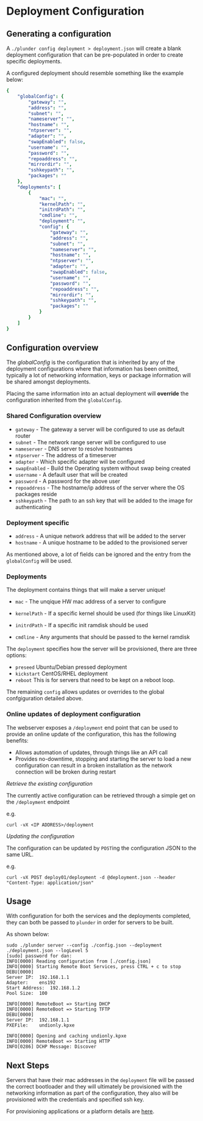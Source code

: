 # Deployment Configuration

## Generating a configuration
A `./plunder config deployment > deployment.json` will create a blank deployment configuration that can be pre-populated in order to create specific deployments.

A configured deployment should resemble something like the example below:

```yaml
{
	"globalConfig": {
		"gateway": "",
		"address": "",
		"subnet": "",
		"nameserver": "",
		"hostname": "",
		"ntpserver": "",
		"adapter": "",
		"swapEnabled": false,
		"username": "",
		"password": "",
		"repoaddress": "",
		"mirrordir": "",
		"sshkeypath": "",
		"packages": ""
	},
	"deployments": [
		{
			"mac": "",
			"kernelPath": "",
			"initrdPath": "",
			"cmdline": "",
			"deployment": "",
			"config": {
				"gateway": "",
				"address": "",
				"subnet": "",
				"nameserver": "",
				"hostname": "",
				"ntpserver": "",
				"adapter": "",
				"swapEnabled": false,
				"username": "",
				"password": "",
				"repoaddress": "",
				"mirrordir": "",
				"sshkeypath": "",
				"packages": ""
			}
		}
	]
}
```

## Configuration overview

The *globalConfig* is the configuration that is inherited by any of the deployment configurations where that information has been omitted, typically a lot of networking information, keys or package information will be shared amongst deployments. 

Placing the same information into an actual deployment will **override** the configuration inherited from the `globalConfig`.

### Shared Configuration overview

- `gateway` - The gateway a server will be configured to use as default router
- `subnet` - The network range server will be configured to use
- `nameserver` - DNS server to resolve hostnames
- `ntpserver` - The address of a timeserver
- `adapter` - Which specific adapter will be configured
- `swapEnabled` - Build the Operating system without swap being created
- `username` - A default user that will be created
- `password` - A password for the above user
- `repoaddress` - The hostname/ip address of the server where the OS packages reside
- `sshkeypath` - The path to an ssh key that will be added to the image for authenticating



### Deployment specific

- `address` - A unique network address that will be added to the server
- `hostname` - A unique hostname to be added to the provisioned server



As mentioned above, a lot of fields can be ignored and the entry from the `globalConfig` will be used.



### Deployments

The deployment contains things that will make a server unique!

- `mac` - The unqique HW mac address of a server to configure

- `kernelPath` - If a specific kernel should be used (for things like LinuxKit)

- `initrdPath` - If a specific init ramdisk should be used

- `cmdline` - Any arguments that should be passed to the kernel ramdisk

  

The `deployment` specifies how the server will be provisioned, there are three options:

- `preseed` Ubuntu/Debian pressed deployment
- `kickstart` CentOS/RHEL deployment
- `reboot` This is for servers that need to be kept on a reboot loop.



The remaining `config` allows updates or overrides to the global confgiguration detailed above.

 

### Online updates of deployment configuration
The webserver exposes a `/deployment` end point that can be used to provide an online update of the configuration, this has the following benefits:

- Allows automation of updates, through things like an API call
- Provides no-downtime, stopping and starting the server to load a new configuration can result in a broken installation as the network connection will be broken during restart

*Retrieve the existing configuration*

The currently active configuration can be retrieved through a simple get on the `/deployment` endpoint 

e.g.

`curl -vX <IP ADDRESS>/deployment`

*Updating the configuration*

The configuration can be updated by `POST`ing the configuration JSON to the same URL.

e.g.

`curl -vX POST deploy01/deployment -d @deployment.json --header "Content-Type: application/json"`

## Usage

With configuration for both the services and the deployments completed, they can both be passed to `plunder` in order for servers to be built.

As shown below:

```
sudo ./plunder server --config ./config.json --deployment ./deployment.json --logLevel 5
[sudo] password for dan: 
INFO[0000] Reading configuration from [./config.json]   
INFO[0000] Starting Remote Boot Services, press CTRL + c to stop 
DEBU[0000] 
Server IP:	192.168.1.1
Adapter:	ens192
Start Address:	192.168.1.2
Pool Size:	100
 
INFO[0000] RemoteBoot => Starting DHCP                  
INFO[0000] RemoteBoot => Starting TFTP                  
DEBU[0000] 
Server IP:	192.168.1.1
PXEFile:	undionly.kpxe
 
INFO[0000] Opening and caching undionly.kpxe            
INFO[0000] RemoteBoot => Starting HTTP                  
INFO[0286] DCHP Message: Discover   
```

## Next Steps
Servers that have their mac addresses in the `deployment` file will be passed the correct bootloader and they will ultimately be provisioned with the networking information as part of the configuration, they also will be provisioned with the credentials and specified ssh key. 

For provisioning applications or a platform details are [here](./provisioning.md).